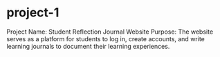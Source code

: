 # project-1
Project Name: Student Reflection Journal Website  Purpose: The website serves as a platform for students to log in, create accounts, and write  learning journals to document their learning experiences.
